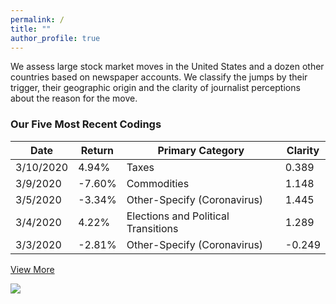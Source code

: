 ```yaml
---
permalink: /
title: ""
author_profile: true
---
```


<p>We assess large stock market moves in the United States and a dozen other countries based on newspaper accounts. We classify the jumps by their trigger, their geographic origin and the clarity of journalist perceptions about the reason for the move.</p>

<h3>Our Five Most Recent Codings</h3>
<table>
  <thead>
    <tr>
      <th>Date</th>
      <th>Return</th>
      <th>Primary Category</th>
      <th>Clarity</th>
    </tr>
  </thead>
        <tr>
      <td>3/10/2020</td>
      <td>4.94%</td>
      <td>Taxes</td>
      <td>0.389</td>
    </tr>
        <tr>
      <td>3/9/2020</td>
      <td>-7.60%</td>
      <td>Commodities</td>
      <td> 1.148</td>
    </tr>
      <tr>
      <td>3/5/2020</td>
      <td>-3.34%</td>
      <td>Other-Specify (Coronavirus)</td>
      <td> 1.445 </td>
    </tr>
    <tr>
      <td>3/4/2020</td>
      <td>4.22%</td>
      <td>Elections and Political Transitions</td>
      <td>1.289</td>
    </tr>
    <tr>
      <td>3/3/2020</td>
      <td>-2.81%</td>
      <td>Other-Specify (Coronavirus)</td>
      <td>-0.249</td>
    </tr>


  </table>
  <a href="https://docs.google.com/spreadsheets/d/1BtWwJ-DSvbxsfPoDShWBvEgVbbt65C1g5qiDQST4Sic/edit#gid=1174245246" target="_blank">View More</a>

<a href='https://docs.google.com/spreadsheets/d/1BtWwJ-DSvbxsfPoDShWBvEgVbbt65C1g5qiDQST4Sic/edit#gid=1174245246'><img src='https://stockjumpswebsite.github.io/stockjumps/files/fig1v2.png'></a> 
  


